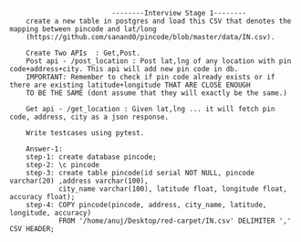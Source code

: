                             --------Interview Stage 1--------
        create a new table in postgres and load this CSV that denotes the mapping between pincode and lat/long 
        (https://github.com/sanand0/pincode/blob/master/data/IN.csv).

        Create Two APIs  : Get,Post.
        Post api - /post_location : Post lat,lng of any location with pin code+address+city. This api will add new pin code in db.  
        IMPORTANT: Remember to check if pin code already exists or if there are existing latitude+longitude THAT ARE CLOSE ENOUGH 
        TO BE THE SAME (dont assume that they will exactly be the same.)
 
        Get api - /get_location : Given lat,lng ... it will fetch pin code, address, city as a json response.
 
        Write testcases using pytest.

        Answer-1:
        step-1: create database pincode;
        step-2: \c pincode
        step-3: create table pincode(id serial NOT NULL, pincode varchar(20) ,address varchar(100), 
                city_name varchar(100), latitude float, longitude float, accuracy float); 
        step-4: COPY pincode(pincode, address, city_name, latitude, longitude, accuracy) 
                FROM '/home/anuj/Desktop/red-carpet/IN.csv' DELIMITER ',' CSV HEADER; 
